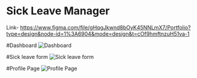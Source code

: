 # Sick Leave Manager

Link- https://www.figma.com/file/gHqgJkwnd8bOyK45NNLmX7/Portfolio?type=design&node-id=1%3A6904&mode=design&t=cOf9hmftnzuH51va-1

#Dashboard
![Dashboard](https://github.com/swapno-github/FigmaProjects/assets/108092606/3b1778f0-7739-49d0-ad8c-e44f9de32ac8)

#Sick leave form
![Sick leave form](https://github.com/swapno-github/FigmaProjects/assets/108092606/33b7e04d-81f2-47c5-bfd9-138c973fdb5c)

#Profile Page
![Profile Page](https://github.com/swapno-github/FigmaProjects/assets/108092606/72a1e034-a259-47de-b921-9ed1f1d7dc42)
